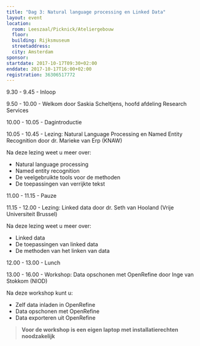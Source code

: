 ```yaml
---
title: "Dag 3: Natural language processing en Linked Data"
layout: event
location:
  room: Leeszaal/Picknick/Ateliergebouw
  floor:
  building: Rijksmuseum
  streetaddress:
  city: Amsterdam
sponsor:
startdate: 2017-10-17T09:30+02:00
enddate: 2017-10-17T16:00+02:00
registration: 36306517772
---
```


9.30 - 9.45 - Inloop

9.50 - 10.00 - Welkom door Saskia Scheltjens, hoofd afdeling Research Services

10.00 - 10.05 - Dagintroductie

10.05 - 10.45 - Lezing: Natural Language Processing en Named Entity Recognition door dr. Marieke van Erp (KNAW)

Na deze lezing weet u meer over: 

- Natural language processing
- Named entity recognition
- De veelgebruikte tools voor de methoden
- De toepassingen van verrijkte tekst

11.00 - 11.15 - Pauze

11.15 - 12.00 - Lezing: Linked data door dr. Seth van Hooland (Vrije Universiteit Brussel)

Na deze lezing weet u meer over: 

- Linked data
- De toepassingen van linked data
- De methoden van het linken van data

12.00 - 13.00 - Lunch

13.00 - 16.00 - Workshop: Data opschonen met OpenRefine door Inge van Stokkom (NIOD)

Na deze workshop kunt u: 

- Zelf data inladen in OpenRefine
- Data opschonen met OpenRefine
- Data exporteren uit OpenRefine

> **Voor de workshop is een eigen laptop met installatierechten noodzakelijk**
